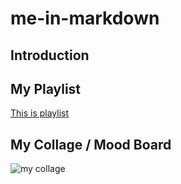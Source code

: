 # me-in-markdown

## Introduction

## My Playlist

[This is playlist](lms.lausd.net)

## My Collage / Mood Board

![my collage](collage.png)